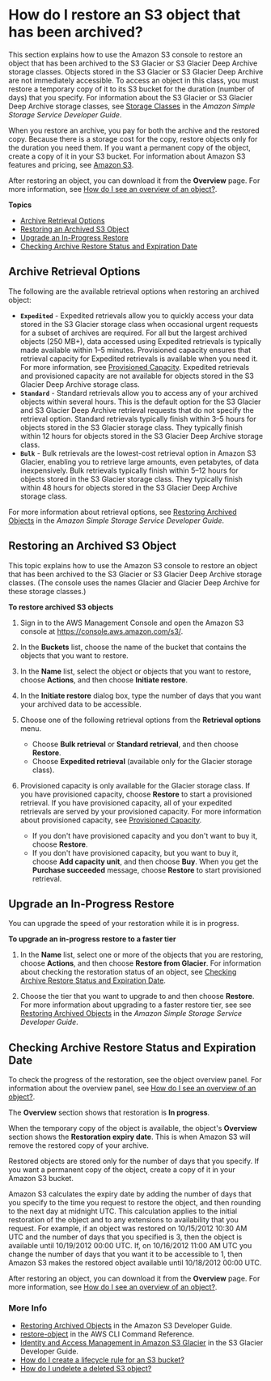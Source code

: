 # How do I restore an S3 object that has been archived?<a name="restore-archived-objects"></a>

This section explains how to use the Amazon S3 console to restore an object that has been archived to the S3 Glacier or S3 Glacier Deep Archive storage classes\. Objects stored in the S3 Glacier or S3 Glacier Deep Archive are not immediately accessible\. To access an object in this class, you must restore a temporary copy of it to its S3 bucket for the duration \(number of days\) that you specify\. For information about the S3 Glacier or S3 Glacier Deep Archive storage classes, see [Storage Classes](https://docs.aws.amazon.com/AmazonS3/latest/dev/object-lifecycle-mgmt.html) in the *Amazon Simple Storage Service Developer Guide*\. 

When you restore an archive, you pay for both the archive and the restored copy\. Because there is a storage cost for the copy, restore objects only for the duration you need them\. If you want a permanent copy of the object, create a copy of it in your S3 bucket\. For information about Amazon S3 features and pricing, see [Amazon S3](https://aws.amazon.com/s3/)\.

After restoring an object, you can download it from the **Overview** page\. For more information, see [How do I see an overview of an object?](view-object-overview.md)\.

**Topics**
+ [Archive Retrieval Options](#restore-archived-objects-retrieval-options)
+ [Restoring an Archived S3 Object](#restore-archived-objects-how-to)
+ [Upgrade an In\-Progress Restore](#restore-archived-objects-upgrade)
+ [Checking Archive Restore Status and Expiration Date](#restore-archived-objects-status)

## Archive Retrieval Options<a name="restore-archived-objects-retrieval-options"></a>

The following are the available retrieval options when restoring an archived object: 
+ **`Expedited`** \- Expedited retrievals allow you to quickly access your data stored in the S3 Glacier storage class when occasional urgent requests for a subset of archives are required\. For all but the largest archived objects \(250 MB\+\), data accessed using Expedited retrievals is typically made available within 1–5 minutes\. Provisioned capacity ensures that retrieval capacity for Expedited retrievals is available when you need it\. For more information, see [ Provisioned Capacity](https://docs.aws.amazon.com/AmazonS3/latest/dev/restoring-objects.html#restoring-objects-expedited-capacity)\. Expedited retrievals and provisioned capacity are not available for objects stored in the S3 Glacier Deep Archive storage class\.
+ **`Standard`** \- Standard retrievals allow you to access any of your archived objects within several hours\. This is the default option for the S3 Glacier and S3 Glacier Deep Archive retrieval requests that do not specify the retrieval option\. Standard retrievals typically finish within 3–5 hours for objects stored in the S3 Glacier storage class\. They typically finish within 12 hours for objects stored in the S3 Glacier Deep Archive storage class\. 
+ **`Bulk`** \- Bulk retrievals are the lowest\-cost retrieval option in Amazon S3 Glacier, enabling you to retrieve large amounts, even petabytes, of data inexpensively\. Bulk retrievals typically finish within 5–12 hours for objects stored in the S3 Glacier storage class\. They typically finish within 48 hours for objects stored in the S3 Glacier Deep Archive storage class\.

For more information about retrieval options, see [Restoring Archived Objects](https://docs.aws.amazon.com/AmazonS3/latest/dev/restoring-objects.html) in the *Amazon Simple Storage Service Developer Guide*\.

## Restoring an Archived S3 Object<a name="restore-archived-objects-how-to"></a>

This topic explains how to use the Amazon S3 console to restore an object that has been archived to the S3 Glacier or S3 Glacier Deep Archive storage classes\. \(The console uses the names Glacier and Glacier Deep Archive for these storage classes\.\)

**To restore archived S3 objects**

1. Sign in to the AWS Management Console and open the Amazon S3 console at [https://console\.aws\.amazon\.com/s3/](https://console.aws.amazon.com/s3/)\.

1. In the **Buckets** list, choose the name of the bucket that contains the objects that you want to restore\.

1. In the **Name** list, select the object or objects that you want to restore, choose **Actions**, and then choose **Initiate restore**\.

1. In the **Initiate restore** dialog box, type the number of days that you want your archived data to be accessible\. 

1. Choose one of the following retrieval options from the **Retrieval options** menu\.
   + Choose **Bulk retrieval** or **Standard retrieval**, and then choose **Restore**\. 
   + Choose **Expedited retrieval** \(available only for the Glacier storage class\)\.

1. Provisioned capacity is only available for the Glacier storage class\. If you have provisioned capacity, choose **Restore** to start a provisioned retrieval\. If you have provisioned capacity, all of your expedited retrievals are served by your provisioned capacity\. For more information about provisioned capacity, see [ Provisioned Capacity](https://docs.aws.amazon.com/AmazonS3/latest/dev/restoring-objects.html#restoring-objects-expedited-capacity)\. 
   + If you don't have provisioned capacity and you don't want to buy it, choose **Restore**\. 
   + If you don't have provisioned capacity, but you want to buy it, choose **Add capacity unit**, and then choose **Buy**\. When you get the **Purchase succeeded** message, choose **Restore** to start provisioned retrieval\.

## Upgrade an In\-Progress Restore<a name="restore-archived-objects-upgrade"></a>

You can upgrade the speed of your restoration while it is in progress\.

**To upgrade an in\-progress restore to a faster tier**

1. In the **Name** list, select one or more of the objects that you are restoring, choose **Actions**, and then choose **Restore from Glacier**\. For information about checking the restoration status of an object, see [Checking Archive Restore Status and Expiration Date](#restore-archived-objects-status)\. 

1. Choose the tier that you want to upgrade to and then choose **Restore**\. For more information about upgrading to a faster restore tier, see see [Restoring Archived Objects](https://docs.aws.amazon.com/AmazonS3/latest/dev/restoring-objects.html) in the *Amazon Simple Storage Service Developer Guide*\. 

## Checking Archive Restore Status and Expiration Date<a name="restore-archived-objects-status"></a>

To check the progress of the restoration, see the object overview panel\. For information about the overview panel, see [How do I see an overview of an object?](view-object-overview.md)\. 

The **Overview** section shows that restoration is **In progress**\. 

When the temporary copy of the object is available, the object's **Overview** section shows the **Restoration expiry date**\. This is when Amazon S3 will remove the restored copy of your archive\. 

Restored objects are stored only for the number of days that you specify\. If you want a permanent copy of the object, create a copy of it in your Amazon S3 bucket\. 

Amazon S3 calculates the expiry date by adding the number of days that you specify to the time you request to restore the object, and then rounding to the next day at midnight UTC\. This calculation applies to the initial restoration of the object and to any extensions to availability that you request\. For example, if an object was restored on 10/15/2012 10:30 AM UTC and the number of days that you specified is 3, then the object is available until 10/19/2012 00:00 UTC\. If, on 10/16/2012 11:00 AM UTC you change the number of days that you want it to be accessible to 1, then Amazon S3 makes the restored object available until 10/18/2012 00:00 UTC\.

After restoring an object, you can download it from the **Overview** page\. For more information, see [How do I see an overview of an object?](view-object-overview.md)\.

### More Info<a name="restore-archived-objects-status-moreinfo"></a>
+ [ Restoring Archived Objects](https://docs.aws.amazon.com/AmazonS3/latest/dev/restoring-objects.html) in the Amazon S3 Developer Guide\.
+ [ restore\-object](https://docs.aws.amazon.com/cli/latest/reference/s3api/restore-object.html) in the AWS CLI Command Reference\.
+ [Identity and Access Management in Amazon S3 Glacier](https://docs.aws.amazon.com/amazonglacier/latest/dev/auth-and-access-control.html) in the S3 Glacier Developer Guide\.
+ [How do I create a lifecycle rule for an S3 bucket?](create-lifecycle.md)
+  [How do I undelete a deleted S3 object?](undelete-objects.md)